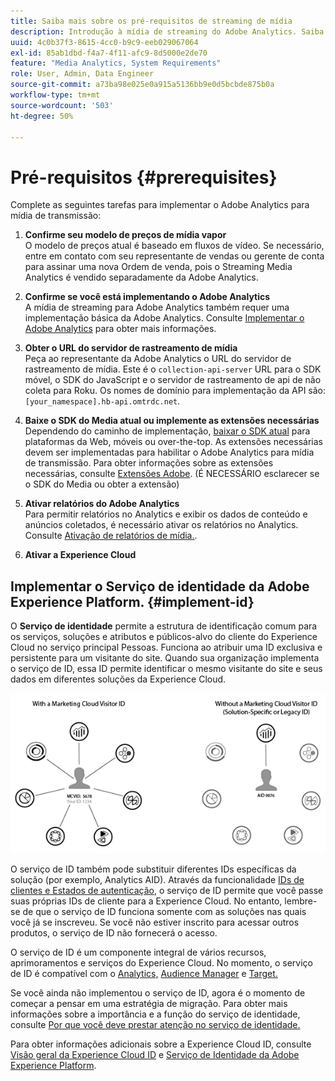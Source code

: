```yaml
---
title: Saiba mais sobre os pré-requisitos de streaming de mídia
description: Introdução à mídia de streaming do Adobe Analytics. Saiba o que é necessário para implementar o Adobe Analytics para mídia de streaming.
uuid: 4c0b37f3-8615-4cc0-b9c9-eeb029067064
exl-id: 85ab1dbd-f4a7-4f11-afc9-8d5000e2de70
feature: "Media Analytics, System Requirements"
role: User, Admin, Data Engineer
source-git-commit: a73ba98e025e0a915a5136bb9e0d5bcbde875b0a
workflow-type: tm+mt
source-wordcount: '503'
ht-degree: 50%

---
```


# Pré-requisitos {#prerequisites}

Complete as seguintes tarefas para implementar o Adobe Analytics para mídia de transmissão:

1. **Confirme seu modelo de preços de mídia vapor**<br>
O modelo de preços atual é baseado em fluxos de vídeo. Se necessário, entre em contato com seu representante de vendas ou gerente de conta para assinar uma nova Ordem de venda, pois o Streaming Media Analytics é vendido separadamente da Adobe Analytics.

1. **Confirme se você está implementando o Adobe Analytics**<br>
A mídia de streaming para Adobe Analytics também requer uma implementação básica da Adobe Analytics. Consulte [Implementar o Adobe Analytics](https://experienceleague.adobe.com/docs/analytics/implementation/home.html?lang=pt-BR) para obter mais informações.

1. **Obter o URL do servidor de rastreamento de mídia**<br>
Peça ao representante da Adobe Analytics o URL do servidor de rastreamento de mídia. Este é o 
`collection-api-server` URL para o SDK móvel, o SDK do JavaScript e o servidor de rastreamento de api de não coleta para Roku. Os nomes de domínio para implementação da API são: `[your_namespace].hb-api.omtrdc.net`.

1. **Baixe o SDK do Media atual ou implemente as extensões necessárias**<br>
Dependendo do caminho de implementação, [baixar o SDK atual](download-sdks.md) para plataformas da Web, móveis ou over-the-top. As extensões necessárias devem ser implementadas para habilitar o Adobe Analytics para mídia de transmissão. Para obter informações sobre as extensões necessárias, consulte [Extensões Adobe](download-sdks.md#media-extension). (É NECESSÁRIO esclarecer se o SDK do Media ou obter a extensão)

1. **Ativar relatórios do Adobe Analytics**<br>
Para permitir relatórios no Analytics e exibir os dados de conteúdo e anúncios coletados, é necessário ativar os relatórios no Analytics. Consulte [Ativação de relatórios de mídia.](/help/reporting/media-reports-enable.md).

1. **Ativar a Experience Cloud**<br>


## Implementar o Serviço de identidade da Adobe Experience Platform. {#implement-id}

O **Serviço de identidade** permite a estrutura de identificação comum para os serviços, soluções e atributos e públicos-alvo do cliente do Experience Cloud no serviço principal Pessoas. Funciona ao atribuir uma ID exclusiva e persistente para um visitante do site. Quando sua organização implementa o serviço de ID, essa ID permite identificar o mesmo visitante do site e seus dados em diferentes soluções da Experience Cloud.

![Gráfico do serviço de ID](assets/mc_id_service_graphic.png)

O serviço de ID também pode substituir diferentes IDs específicas da solução (por exemplo, Analytics AID). Através da funcionalidade [IDs de clientes e Estados de autenticação](https://experienceleague.adobe.com/docs/id-service/using/reference/authenticated-state.html?lang=pt-BR), o serviço de ID permite que você passe suas próprias IDs de cliente para a Experience Cloud. No entanto, lembre-se de que o serviço de ID funciona somente com as soluções nas quais você já se inscreveu. Se você não estiver inscrito para acessar outros produtos, o serviço de ID não fornecerá o acesso.

O serviço de ID é um componente integral de vários recursos, aprimoramentos e serviços do Experience Cloud. No momento, o serviço de ID é compatível com o [Analytics,](https://www.adobe.com/br/marketing-cloud/web-analytics.html) [Audience Manager](https://www.adobe.com/br/marketing-cloud/data-management-platform.html) e [Target.](https://www.adobe.com/br/marketing-cloud/testing-targeting.html)

Se você ainda não implementou o serviço de ID, agora é o momento de começar a pensar em uma estratégia de migração. Para obter mais informações sobre a importância e a função do serviço de identidade, consulte [Por que você deve prestar atenção no serviço de identidade.](https://theblog.adobe.com/why-new-adobe-marketing-cloud-id-service-should-be-on-your-radar/)

Para obter informações adicionais sobre a Experience Cloud ID, consulte [Visão geral da Experience Cloud ID](https://experienceleague.adobe.com/docs/id-service/using/intro/overview.html?lang=pt-BR) e [Serviço de Identidade da Adobe Experience Platform](https://experienceleague.adobe.com/docs/id-service/using/home.html?lang=pt-BR).

